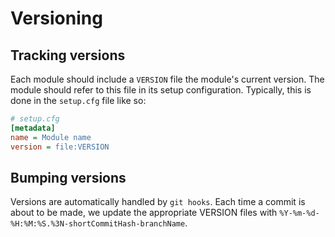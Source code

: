 # Versioning

## Tracking versions

Each module should include a `VERSION` file the module's current version. The module should refer to this file in its setup configuration. Typically, this is done in the `setup.cfg` file like so:

```cfg
# setup.cfg
[metadata]
name = Module name
version = file:VERSION
```

## Bumping versions

Versions are automatically handled by `git hooks`. Each time a commit is about to be made, we update the appropriate VERSION files with `%Y-%m-%d-%H:%M:%S.%3N-shortCommitHash-branchName`.
